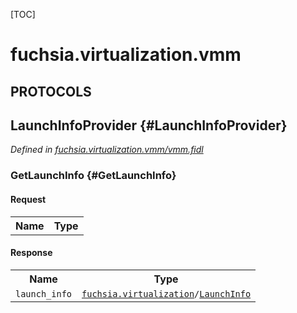 [TOC]

# fuchsia.virtualization.vmm


## **PROTOCOLS**

## LaunchInfoProvider {#LaunchInfoProvider}
*Defined in [fuchsia.virtualization.vmm/vmm.fidl](https://fuchsia.googlesource.com/fuchsia/+/master/sdk/fidl/fuchsia.virtualization.vmm/vmm.fidl#10)*


### GetLaunchInfo {#GetLaunchInfo}


#### Request
<table>
    <tr><th>Name</th><th>Type</th></tr>
    </table>


#### Response
<table>
    <tr><th>Name</th><th>Type</th></tr>
    <tr>
            <td><code>launch_info</code></td>
            <td>
                <code><a class='link' href='../fuchsia.virtualization/'>fuchsia.virtualization</a>/<a class='link' href='../fuchsia.virtualization/#LaunchInfo'>LaunchInfo</a></code>
            </td>
        </tr></table>















